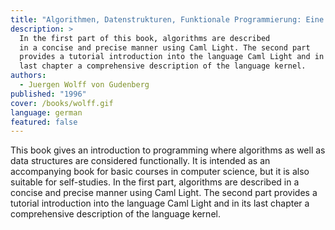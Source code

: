 ```yaml
---
title: "Algorithmen, Datenstrukturen, Funktionale Programmierung: Eine praktische Einführung mit Caml Light"
description: >
  In the first part of this book, algorithms are described
  in a concise and precise manner using Caml Light. The second part
  provides a tutorial introduction into the language Caml Light and in its
  last chapter a comprehensive description of the language kernel.
authors:
  - Juergen Wolff von Gudenberg
published: "1996"
cover: /books/wolff.gif
language: german
featured: false
---
```


This book gives an introduction to programming where algorithms as well
as data structures are considered functionally. It is intended as an
accompanying book for basic courses in computer science, but it is also
suitable for self-studies. In the first part, algorithms are described
in a concise and precise manner using Caml Light. The second part
provides a tutorial introduction into the language Caml Light and in its
last chapter a comprehensive description of the language kernel.
